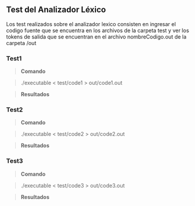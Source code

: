 ## Test del Analizador Léxico

Los test realizados sobre el analizador lexico consisten en ingresar el codigo fuente que se encuentra en los archivos de la carpeta test y ver los tokens de salida que se encuentran en el archivo nombreCodigo.out de la carpeta /out

### Test1
> **Comando**

 > ./executable < test/code1 > out/code1.out

> **Resultados**

### Test2

> **Comando**

 > ./executable < test/code2 > out/code2.out

> **Resultados**

### Test3

> **Comando**

 > ./executable < test/code3 > out/code3.out

> **Resultados**